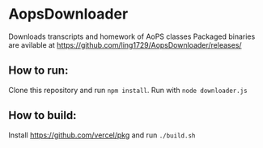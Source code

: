 # AopsDownloader

Downloads transcripts and homework of AoPS classes
Packaged binaries are avilable at https://github.com/ling1729/AopsDownloader/releases/

## How to run:
Clone this repository and run `npm install`. Run with `node downloader.js`

## How to build:
Install https://github.com/vercel/pkg and run `./build.sh`
